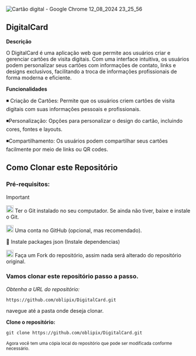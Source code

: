 







![Cartão digital - Google Chrome 12_08_2024 23_25_56](https://github.com/user-attachments/assets/64125004-3309-45f0-b0f7-5d77393cc5dc)



## DigitalCard

**Descrição**

O DigitalCard é uma aplicação web que permite aos usuários criar e gerenciar cartões de visita digitais. Com uma interface intuitiva, os usuários podem personalizar seus cartões com informações de contato, links e designs exclusivos, facilitando a troca de informações profissionais de forma moderna e eficiente.

**Funcionalidades**

◾ Criação de Cartões: Permite que os usuários criem cartões de visita digitais com suas informações pessoais e profissionais.

◾Personalização: Opções para personalizar o design do cartão, incluindo cores, fontes e layouts.

◾Compartilhamento: Os usuários podem compartilhar seus cartões facilmente por meio de links ou QR codes.



## Como Clonar este Repositório



### Pré-requisitos:

> [!IMPORTANT]
>  <img src="https://git-scm.com/images/logos/downloads/Git-Icon-1788C.png" alt="Git Logo" width="20"/> Ter o Git instalado no seu computador. Se ainda não tiver, baixe e instale o Git.
>
> 
>
>
><img src="https://github.githubassets.com/images/modules/logos_page/GitHub-Mark.png" alt="GitHub logo" width="20"/> Uma conta no GitHub (opcional, mas recomendado).
>
> 📌 Instale packages json (Instale dependencias)
>
>  <img src="https://img.icons8.com/ios/50/000000/code-fork.png" alt="Fork Icon" width="20"/>  Faça um Fork do repositório, assim nada será alterado do repositório original.
>
>
> 
  
  
  ### Vamos clonar este repositório passo a passo. 

  
_Obtenha a URL do repositório:_

` https://github.com/oblipix/DigitalCard.git `




navegue até a pasta onde deseja clonar.

**Clone o repositório:**

```diff
git clone https://github.com/oblipix/DigitalCard.git
```


<sub> Agora você tem uma cópia local do repositório que pode ser modificada conforme necessário. </sub>









